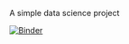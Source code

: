 A simple data science project

[![Binder](https://mybinder.org/badge_logo.svg)](https://mybinder.org/v2/gh/AstroStew/Where-Should-I-Live/HEAD?urlpath=%2Ftree)
